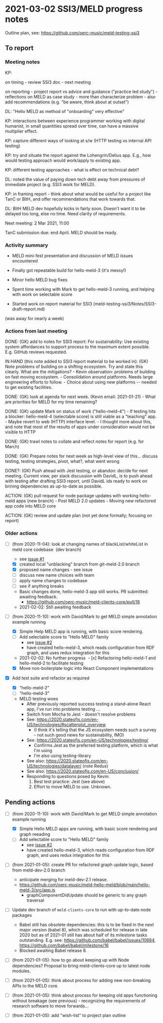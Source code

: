 # 2021-03-02 SSI3/MELD progress notes

Outline plan, see: https://github.com/oerc-music/meld-testing-ssi3

## To report

### Meeting notes

KP: 

on timing - review SSI3 doc - next meeting

on reporting - project report vs advice and guidance ("practice led study") - reflections on MELD as case study - more than characterize problem - also add recommendations
(e.g. "be aware, think about at outset")

DL: "Hello MELD as method of "onboarding" very effective" 

KP: interactions between experience programmer working with digital humanist, in small quantities spread over time, can have a massive multiplier effect.

KP: capture different ways of looking at s/w (HTTP testing vs internal API testing)

KP: try and situate the report against the Lohengrin/Delius app.  E.g., how would testing approach would work/apply to existing app.

KP: different testing approaches - what is effect on technical debt?

DL: noted the value of paying down tech debt away from pressures of immediate project (e.g. SSI3 work for MELD).

KP: in framing report - think about what would be useful for a project like TanC or BitH, and offer recommendations that work towards that.

DL: BitH MELD dev hopefully kicks in fairly soon.  Doesn't want it to be delayed too long, else no time.  Need clarity of requirements.

Next meeting: 2 Mar 2021, 11:00

TanC submission due: end April.  MELD should be ready.


### Activity summary

- MELD mini-fest presentation and discussion of MELD issues encountered

- Finally got repeatable build for hello-meld-3 (it's messy!)

- Minor hello MELD bug fixes

- Spent time working with Mark to get hello-meld-3 running, and helping with work on selectable score

- Started work on report material for SSI3 (meld-testing-ssi3/Notes/SSI3-draft-report.md)

(was away for nearly a week)

### Actions from last meeting

DONE: (GK) add to notes for SSI3 report: For sustainability:  Use existing system affordances to support process to the maximum extent possible.  E.g. GitHub reviews requested.

IN HAND (this note added to SSI3 report material to be worked in): (GK) Note problems of building on a shifting ecosystem.  Try and state this clearly.  What are the mitigations?
    - Kevin observation:  problems of building on fast moving ecosystem.
    - Consolidation around platforms.  Needs large engineering efforts to follow.
    - Choice about using new platforms -- needed to get existing facilities.

DONE: (GK) look at agenda for next week.  (Kevin email: 2021-01-21)
    - What are priorities for MELD for my time remaining?

DONE: (GK) update Mark on status of work ("hello-meld-4")
    - If testing hits a blocker:  hello-meld-4 (selectable score) is still viable as a "teaching" app.
    - Maybe revert to web (HTTP) interface level.
        - I thought more about this, and note that most of the results of apps under consideration would not be visible to HTTP

DONE: (GK) trawl notes to collate and reflect notes for report (e.g. for March)

DONE: (GK) Prepare notes for next week as high-level view of this...  discuss testing, testing strategies, pivot, what?, what went wrong

DONE?: (GK) Push ahead with Jest testing, or abandon: decide for next meeting.  Current view, per slack discussion with DavidL, is to push ahead with testing after drafting SSI3 report, until DavidL ids ready to work on brining dependencies as up-to-date as possible.

ACTION: (GK) pull request for node package updates with working hello-meld apps (new branch)
    - Post MELD 2.0 updates - Moving new refactored app code into MELD core

ACTION: (GK) review and update plan (not yet done formally; focusing on report)


### Older actions

- [ ] (from 2020-11-04): look at changing names of blackList/whiteList in meld core codebase  (dev branch)
    - see [issue #1](https://github.com/oerc-music/meld-testing-ssi3/issues/1)
    - [x] created local "unblacking" branch from git-meld-2.0 branch
    - [x] proposed name changes - see issue
    - [ ] discuss new name choices with team
    - [ ] apply name changes to codebase
    - [ ] see if anything breaks
    - Basic changes done, hello-meld-3 app still works.  PR submitted: awaiting feedback.
        - https://github.com/oerc-music/meld-clients-core/pull/16
    - 2021-02-02: Still awaiting feedback

- [ ] (from 2020-11-10): work with David/Mark to get MELD simple annotation example running
    - [x] Simple Help MELD app is running, with basic score rendering.
    - [ ] Add selectable score to "Hello MELD" family
        - see [issue #2](https://github.com/oerc-music/meld-testing-ssi3/issues/2)
        - have created hello-meld-3, which reads configuration from RDF graph, and uses redux integration for this
    - 2021-02-02: No further progress
 - [x] Refactoring hello-meld-1 and hello-meld-2 to facilitate testing
    - [x] Move non-boilerplate logic into React Component implementations 

- [x] Add test suite and refactor as required
   - [x] "hello-meld-2"
   - [ ] "hello-meld-3"
   - MELD testing woes
       - After previously reported success testing a stand-alone React app, I've run into problems testing ...
       - Switch from Mocha to Jest - doesn't resolve problems
       - See: https://2020.stateofjs.com/en-US/technologies/#scatterplot_overview
           - (I think it's telling that the JS ecosystem needs such a survey - not such good news for sustainability, IMO)
       - See: https://2020.stateofjs.com/en-US/technologies/testing/
           - Confirms Jest as the preferred testing platform, which is what I'm using
           - I'm also using testing-library
       - See also: https://2020.stateofjs.com/en-US/technologies/datalayer/ (note Redux)
       - See also: https://2020.stateofjs.com/en-US/conclusion/
       - Responding to questions posed by Kevin: 
            1. Best test practice: Jest (see above)
            2. Effort to move MELD to use.  Unknown.


## Pending actions

- [ ] (from 2020-11-10): work with David/Mark to get MELD simple annotation example running
    - [x] Simple Hello MELD apps are running, with basic score rendering and graph reeading
    - [ ] Add selectable score to "Hello MELD" family
        - see [issue #2](https://github.com/oerc-music/meld-testing-ssi3/issues/2)
        - have created hello-meld-3, which reads configuration from RDF graph, and uses redux integration for this

- [ ] (from 2021-01-05): create PR for refactored graph update logic, based from meld-dev-2.0 branch
    - anticipate merging for meld-dev-2.1 release.
    - https://github.com/oerc-music/meld-hello-meld/blob/main/hello-meld-3/src/app.js
        - graphComponentDidUpdate should be generic to any graph traversal

- [ ] Update dev branch of `meld-clients-core` to run with up-to-date node packages
    - Babel still has obsolete dependencies: this is to be fixed in the next major version (babel 8), which was scheduled for release in late 2020 but as of 2021-01 still has about half of its milestone tasks outstanding.  E.g. see: https://github.com/babel/babel/issues/10684, https://github.com/babel/babel/milestone/16
    - Blocked awaiting Babel release 8.

- [ ] (from 2021-01-05): how to go about keeping up with Node dependencies?  Proposal to bring meld-clients-core up to latest node modules.

- [ ] (from 2021-01-05): think about process for adding new non-breaking APIs to the MELD core.

- [ ] (from 2021-01-05): think about process for keeping old apps functioning without breakage (see previous) - recognizing the requirements of research software to move forwards...

- [ ] (from 2021-01-05): add "wish-list" to project plan outline



